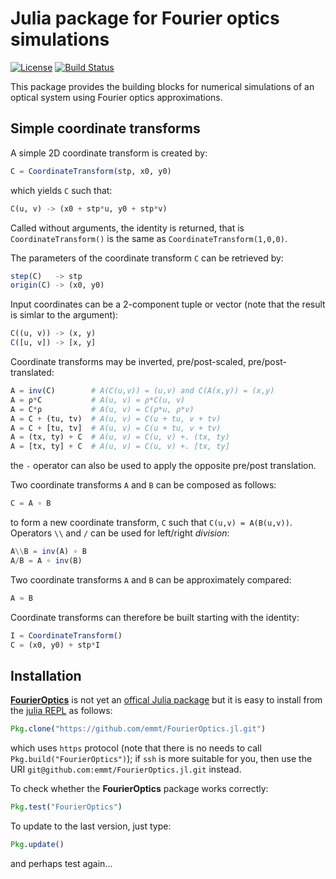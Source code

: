# Julia package for Fourier optics simulations

[![License](http://img.shields.io/badge/license-MIT-brightgreen.svg?style=flat)](LICENSE.md)
[![Build Status](https://travis-ci.org/emmt/FourierOptics.jl.svg?branch=master)](https://travis-ci.org/emmt/FourierOptics.jl)

This package provides the building blocks for numerical simulations of an
optical system using Fourier optics approximations.


## Simple coordinate transforms

A simple 2D coordinate transform is created by:

```julia
C = CoordinateTransform(stp, x0, y0)
```

which yields `C` such that:

```julia
C(u, v) -> (x0 + stp*u, y0 + stp*v)
```

Called without arguments, the identity is returned, that is
`CoordinateTransform()` is the same as `CoordinateTransform(1,0,0)`.

The parameters of the coordinate transform `C` can be retrieved by:

```julia
step(C)   -> stp
origin(C) -> (x0, y0)
```

Input coordinates can be a 2-component tuple or vector (note that the
result is simlar to the argument):

```julia
C((u, v)) -> (x, y)
C([u, v]) -> [x, y]
```

Coordinate transforms may be inverted, pre/post-scaled, pre/post-translated:

```julia
A = inv(C)        # A(C(u,v)) = (u,v) and C(A(x,y)) = (x,y)
A = ρ*C           # A(u, v) = ρ*C(u, v)
A = C*ρ           # A(u, v) = C(ρ*u, ρ*v)
A = C + (tu, tv)  # A(u, v) = C(u + tu, v + tv)
A = C + [tu, tv]  # A(u, v) = C(u + tu, v + tv)
A = (tx, ty) + C  # A(u, v) = C(u, v) +. (tx, ty)
A = [tx, ty] + C  # A(u, v) = C(u, v) +. [tx, ty]
```

the `-` operator can also be used to apply the opposite pre/post translation.

Two coordinate transforms `A` and `B` can be composed as follows:

```julia
C = A ∘ B
```

to form a new coordinate transform, `C` such that `C(u,v) = A(B(u,v))`.
Operators `\\` and  `/` can be used for left/right *division*:

```julia
A\\B = inv(A) ∘ B
A/B = A ∘ inv(B)
```

Two coordinate transforms `A` and `B` can be approximately compared:

```julia
A ≈ B
```

Coordinate transforms can therefore be built starting with the identity:

```julia
I = CoordinateTransform()
C = (x0, y0) + stp*I
```


## Installation

[**FourierOptics**](https://github.com/emmt/FourierOptics.jl) is not yet an
[offical Julia package](https://pkg.julialang.org/) but it is easy to install
from the [julia REPL](https://docs.julialang.org/en/stable/manual/interacting-with-julia/) as follows:

```julia
Pkg.clone("https://github.com/emmt/FourierOptics.jl.git")
```

which uses `https` protocol (note that there is no needs to call
`Pkg.build("FourierOptics")`); if `ssh` is more suitable for you, then use
the URI `git@github.com:emmt/FourierOptics.jl.git` instead.

To check whether the **FourierOptics** package works correctly:

```julia
Pkg.test("FourierOptics")
```

To update to the last version, just type:

```julia
Pkg.update()
```

and perhaps test again...
